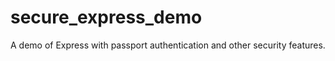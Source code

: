 secure_express_demo
===================

A demo of Express with passport authentication and other security features.
